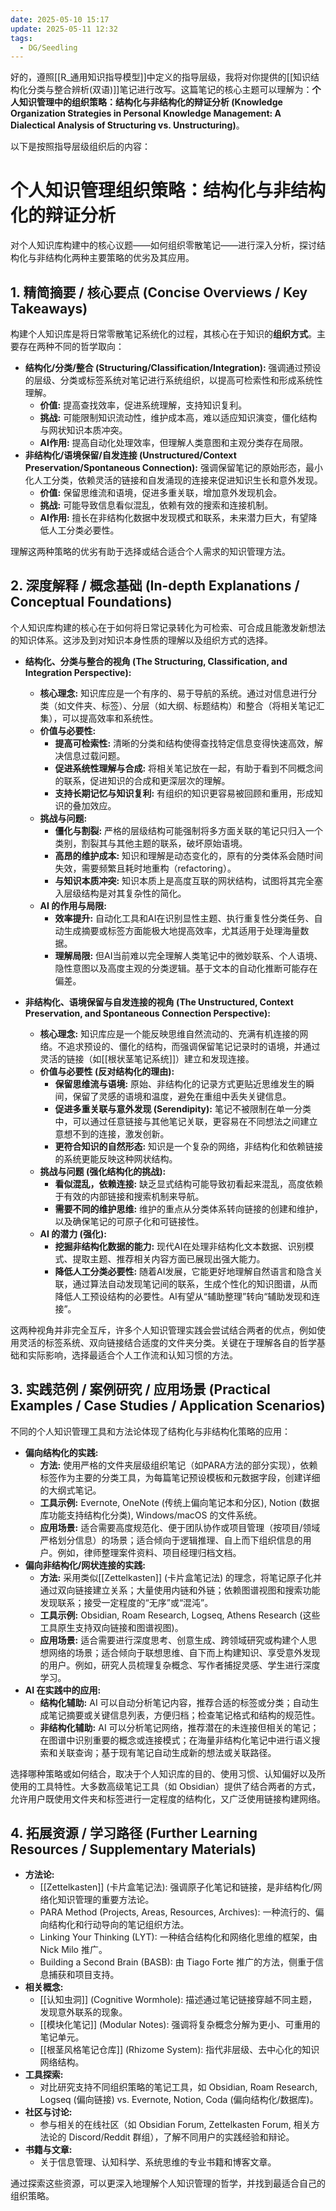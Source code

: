 ```yaml
---
date: 2025-05-10 15:17
update: 2025-05-11 12:32
tags:
  - DG/Seedling
---
```

好的，遵照[[R_通用知识指导模型]]中定义的指导层级，我将对你提供的[[知识结构化分类与整合辨析(双语)]]笔记进行改写。这篇笔记的核心主题可以理解为：**个人知识管理中的组织策略：结构化与非结构化的辩证分析 (Knowledge Organization Strategies in Personal Knowledge Management: A Dialectical Analysis of Structuring vs. Unstructuring)**。

以下是按照指导层级组织后的内容：

# 个人知识管理组织策略：结构化与非结构化的辩证分析

对个人知识库构建中的核心议题——如何组织零散笔记——进行深入分析，探讨结构化与非结构化两种主要策略的优劣及其应用。

## 1. 精简摘要 / 核心要点 (Concise Overviews / Key Takeaways)

构建个人知识库是将日常零散笔记系统化的过程，其核心在于知识的**组织方式**。主要存在两种不同的哲学取向：

*   **结构化/分类/整合 (Structuring/Classification/Integration):** 强调通过预设的层级、分类或标签系统对笔记进行系统组织，以提高可检索性和形成系统性理解。
    *   **价值:** 提高查找效率，促进系统理解，支持知识复利。
    *   **挑战:** 可能限制知识流动性，维护成本高，难以适应知识演变，僵化结构与网状知识本质冲突。
    *   **AI作用:** 提高自动化处理效率，但理解人类意图和主观分类存在局限。
*   **非结构化/语境保留/自发连接 (Unstructured/Context Preservation/Spontaneous Connection):** 强调保留笔记的原始形态，最小化人工分类，依赖灵活的链接和自发涌现的连接来促进知识生长和意外发现。
    *   **价值:** 保留思维流和语境，促进多重关联，增加意外发现机会。
    *   **挑战:** 可能导致信息看似混乱，依赖有效的搜索和连接机制。
    *   **AI作用:** 擅长在非结构化数据中发现模式和联系，未来潜力巨大，有望降低人工分类必要性。

理解这两种策略的优劣有助于选择或结合适合个人需求的知识管理方法。

## 2. 深度解释 / 概念基础 (In-depth Explanations / Conceptual Foundations)

个人知识库构建的核心在于如何将日常记录转化为可检索、可合成且能激发新想法的知识体系。这涉及到对知识本身性质的理解以及组织方式的选择。

*   **结构化、分类与整合的视角 (The Structuring, Classification, and Integration Perspective):**
    *   **核心理念:** 知识库应是一个有序的、易于导航的系统。通过对信息进行分类（如文件夹、标签）、分层（如大纲、标题结构）和整合（将相关笔记汇集），可以提高效率和系统性。
    *   **价值与必要性:**
        *   **提高可检索性:** 清晰的分类和结构使得查找特定信息变得快速高效，解决信息过载问题。
        *   **促进系统性理解与合成:** 将相关笔记放在一起，有助于看到不同概念间的联系，促进知识的合成和更深层次的理解。
        *   **支持长期记忆与知识复利:** 有组织的知识更容易被回顾和重用，形成知识的叠加效应。
    *   **挑战与问题:**
        *   **僵化与割裂:** 严格的层级结构可能强制将多方面关联的笔记只归入一个类别，割裂其与其他主题的联系，破坏原始语境。
        *   **高昂的维护成本:** 知识和理解是动态变化的，原有的分类体系会随时间失效，需要频繁且耗时地重构（refactoring）。
        *   **与知识本质冲突:** 知识本质上是高度互联的网状结构，试图将其完全塞入层级结构是对其复杂性的简化。
    *   **AI 的作用与局限:**
        *   **效率提升:** 自动化工具和AI在识别显性主题、执行重复性分类任务、自动生成摘要或标签方面能极大地提高效率，尤其适用于处理海量数据。
        *   **理解局限:** 但AI当前难以完全理解人类笔记中的微妙联系、个人语境、隐性意图以及高度主观的分类逻辑。基于文本的自动化推断可能存在偏差。

*   **非结构化、语境保留与自发连接的视角 (The Unstructured, Context Preservation, and Spontaneous Connection Perspective):**
    *   **核心理念:** 知识库应是一个能反映思维自然流动的、充满有机连接的网络。不追求预设的、僵化的结构，而强调保留笔记记录时的语境，并通过灵活的链接（如[[根状茎笔记系统]]）建立和发现连接。
    *   **价值与必要性 (反对结构化的理由):**
        *   **保留思维流与语境:** 原始、非结构化的记录方式更贴近思维发生的瞬间，保留了灵感的语境和温度，避免在重组中丢失关键信息。
        *   **促进多重关联与意外发现 (Serendipity):** 笔记不被限制在单一分类中，可以通过任意链接与其他笔记关联，更容易在不同想法之间建立意想不到的连接，激发创新。
        *   **更符合知识的自然形态:** 知识是一个复杂的网络，非结构化和依赖链接的系统更能反映这种网状结构。
    *   **挑战与问题 (强化结构化的挑战):**
        *   **看似混乱，依赖连接:** 缺乏显式结构可能导致初看起来混乱，高度依赖于有效的内部链接和搜索机制来导航。
        *   **需要不同的维护思维:** 维护的重点从分类体系转向链接的创建和维护，以及确保笔记的可原子化和可链接性。
    *   **AI 的潜力 (强化):**
        *   **挖掘非结构化数据的能力:** 现代AI在处理非结构化文本数据、识别模式、提取主题、推荐相关内容方面已展现出强大能力。
        *   **降低人工分类必要性:** 随着AI发展，它能更好地理解自然语言和隐含关联，通过算法自动发现笔记间的联系，生成个性化的知识图谱，从而降低人工预设结构的必要性。AI有望从“辅助整理”转向“辅助发现和连接”。

这两种视角并非完全互斥，许多个人知识管理实践会尝试结合两者的优点，例如使用灵活的标签系统、双向链接结合适度的文件夹分类。关键在于理解各自的哲学基础和实际影响，选择最适合个人工作流和认知习惯的方法。

## 3. 实践范例 / 案例研究 / 应用场景 (Practical Examples / Case Studies / Application Scenarios)

不同的个人知识管理工具和方法论体现了结构化与非结构化策略的应用：

*   **偏向结构化的实践:**
    *   **方法:** 使用严格的文件夹层级组织笔记（如PARA方法的部分实现），依赖标签作为主要的分类工具，为每篇笔记预设模板和元数据字段，创建详细的大纲式笔记。
    *   **工具示例:** Evernote, OneNote (传统上偏向笔记本和分区), Notion (数据库功能支持结构化分类), Windows/macOS 的文件系统。
    *   **应用场景:** 适合需要高度规范化、便于团队协作或项目管理（按项目/领域严格划分信息）的场景；适合倾向于逻辑推理、自上而下组织信息的用户。例如，律师整理案件资料、项目经理归档文档。
*   **偏向非结构化/网状连接的实践:**
    *   **方法:** 采用类似[[Zettelkasten]] (卡片盒笔记法) 的理念，将笔记原子化并通过双向链接建立关系；大量使用内链和外链；依赖图谱视图和搜索功能发现联系；接受一定程度的“无序”或“混沌”。
    *   **工具示例:** Obsidian, Roam Research, Logseq, Athens Research (这些工具原生支持双向链接和图谱视图)。
    *   **应用场景:** 适合需要进行深度思考、创意生成、跨领域研究或构建个人思想网络的场景；适合倾向于联想思维、自下而上构建知识、享受意外发现的用户。例如，研究人员梳理复杂概念、写作者捕捉灵感、学生进行深度学习。
*   **AI 在实践中的应用:**
    *   **结构化辅助:** AI 可以自动分析笔记内容，推荐合适的标签或分类；自动生成笔记摘要或关键信息列表，方便归档；检查笔记格式和结构的规范性。
    *   **非结构化辅助:** AI 可以分析笔记网络，推荐潜在的未连接但相关的笔记；在图谱中识别重要的概念或连接模式；在海量非结构化笔记中进行语义搜索和关联查询；基于现有笔记自动生成新的想法或关联路径。

选择哪种策略或如何结合，取决于个人知识库的目的、使用习惯、认知偏好以及所使用的工具特性。大多数高级笔记工具（如 Obsidian）提供了结合两者的方式，允许用户既使用文件夹和标签进行一定程度的结构化，又广泛使用链接构建网络。

## 4. 拓展资源 / 学习路径 (Further Learning Resources / Supplementary Materials)

*   **方法论:**
    *   [[Zettelkasten]] (卡片盒笔记法): 强调原子化笔记和链接，是非结构化/网络化知识管理的重要方法论。
    *   PARA Method (Projects, Areas, Resources, Archives): 一种流行的、偏向结构化和行动导向的笔记组织方法。
    *   Linking Your Thinking (LYT): 一种结合结构化和网络化思维的框架，由 Nick Milo 推广。
    *   Building a Second Brain (BASB): 由 Tiago Forte 推广的方法，侧重于信息捕获和项目支持。
*   **相关概念:**
    *   [[认知虫洞]] (Cognitive Wormhole): 描述通过笔记链接穿越不同主题，发现意外联系的现象。
    *   [[模块化笔记]] (Modular Notes): 强调将复杂概念分解为更小、可重用的笔记单元。
    *   [[根茎风格笔记仓库]] (Rhizome System): 指代非层级、去中心化的知识网络结构。
*   **工具探索:**
    *   对比研究支持不同组织策略的笔记工具，如 Obsidian, Roam Research, Logseq (偏向链接) vs. Evernote, Notion, Coda (偏向结构化/数据库)。
*   **社区与讨论:**
    *   参与相关的在线社区（如 Obsidian Forum, Zettelkasten Forum, 相关方法论的 Discord/Reddit 群组），了解不同用户的实践经验和辩论。
*   **书籍与文章:**
    *   关于信息管理、认知科学、系统思维的专业书籍和博客文章。

通过探索这些资源，可以更深入地理解个人知识管理的哲学，并找到最适合自己的组织策略。